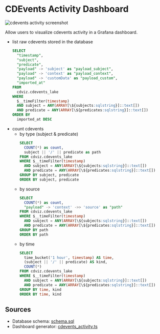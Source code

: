 # CDEvents Activity Dashboard

![cdevents activity screenshot](/screenshots/grafana_dashboard_cdevents_activity-20250606_2102.png)

Allow users to visualize cdevents activity in a Grafana dashboard.

- list raw cdevents stored in the database
  ```sql
  SELECT
    "timestamp",
    "subject",
    "predicate",
    "payload" -> 'subject' as "payload_subject",
    "payload" -> 'context' as "payload_context",
    "payload" -> 'customData' as "payload_custom",
    "imported_at"
  FROM
    cdviz.cdevents_lake
  WHERE
    $__timeFilter(timestamp)
    AND subject = ANY(ARRAY[\${subjects:sqlstring}]::text[])
    AND predicate = ANY(ARRAY[\${predicates:sqlstring}]::text[])
  ORDER BY
    imported_at DESC
  ```
- count cdevents
  - by type (subject & predicate)
    ```sql
    SELECT
      COUNT(*) as count,
      subject || '/' || predicate as path
    FROM cdviz.cdevents_lake
    WHERE $__timeFilter(timestamp)
      AND subject = ANY(ARRAY[\${subjects:sqlstring}]::text[])
      AND predicate = ANY(ARRAY[\${predicates:sqlstring}]::text[])
    GROUP BY subject, predicate
    ORDER BY subject, predicate
    ```
  - by source
    ```sql
    SELECT
      COUNT(*) as count,
      "payload" -> 'context' ->> 'source' as "path"
    FROM cdviz.cdevents_lake
    WHERE $__timeFilter(timestamp)
      AND subject = ANY(ARRAY[\${subjects:sqlstring}]::text[])
      AND predicate = ANY(ARRAY[\${predicates:sqlstring}]::text[])
    GROUP BY path
    ORDER BY path
    ```
  - by time
    ```sql
    SELECT
      time_bucket('1 hour', timestamp) AS time,
      (subject || '/' || predicate) AS kind,
      COUNT(*)
    FROM cdviz.cdevents_lake
    WHERE $__timeFilter(timestamp)
      AND subject = ANY(ARRAY[\${subjects:sqlstring}]::text[])
      AND predicate = ANY(ARRAY[\${predicates:sqlstring}]::text[])
    GROUP BY time, kind
    ORDER BY time, kind
    ```

## Sources

- Database schema: [schema.sql](https://github.com/cdviz-dev/cdviz/blob/main/cdviz-db/src/schema.sql)
- Dashboard generator: [cdevents_activity.ts](https://github.com/cdviz-dev/cdviz/blob/main/cdviz-grafana/dashboards_generator/src/dashboards/cdevents_activity.ts)

